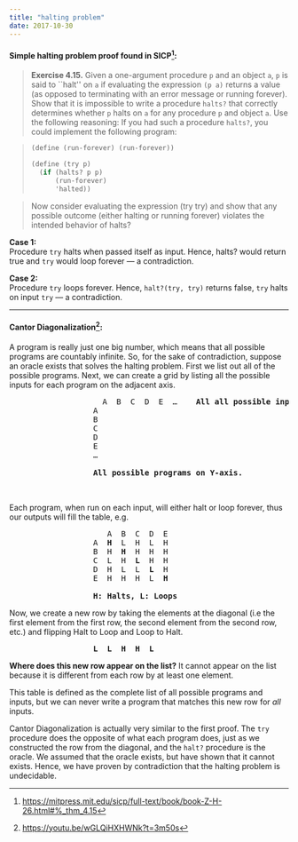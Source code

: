 ```yaml
---
title: "halting problem"
date: 2017-10-30
---
```


#### Simple halting problem proof found in SICP[^1]:


> **Exercise 4.15.**  Given a one-argument procedure `p` and an object `a`, `p`
> is said to \`\`halt'' on `a` if evaluating the expression `(p a)` returns a
> value (as opposed to terminating with an error message or running forever).
> Show that it is impossible to write a procedure `halts?` that correctly
> determines whether `p` halts on `a` for any procedure `p` and object `a`. Use
> the following reasoning: If you had such a procedure `halts?`, you could
> implement the following program:


> ```scheme
> (define (run-forever) (run-forever))
> 
> (define (try p)
>   (if (halts? p p)
>       (run-forever)
>       'halted))
> ```

> Now consider evaluating the expression (try try) and show that any possible
> outcome (either halting or running forever) violates the intended behavior of
> halts?

[^1]: https://mitpress.mit.edu/sicp/full-text/book/book-Z-H-26.html#%_thm_4.15


**Case 1:**  
Procedure `try` halts when passed itself as input. Hence, halts? would return
true and `try` would loop forever &mdash; a contradiction.

**Case 2:**  
Procedure `try` loops forever. Hence, `halt?(try, try)` returns false, `try`
halts on input `try` &mdash; a contradiction.

--------------------------------------------------------------------------------

#### Cantor Diagonalization[^2]:

A program is really just one big number, which means that all possible programs
are countably infinite.  So, for the sake of contradiction, suppose an oracle
exists that solves the halting problem. First we list out all of the possible
programs. Next, we can create a grid by listing all the possible inputs for
each program on the adjacent axis.

<pre style="margin-left: 30%;">
  A  B  C  D  E  …    <b>All all possible inputs on X-axis.</b>
A
B
C
D
E
…

<b>All possible programs on Y-axis.</b>


</pre>

Each program, when run on each input, will either halt or loop forever, thus
our outputs will fill the table, e.g.

<pre style="margin-left: 30%;">
   A  B  C  D  E
A  <b>H</b>  L  H  L  H
B  H  <b>H</b>  H  H  H
C  L  H  <b>L</b>  H  H
D  H  L  L  <b>L</b>  H
E  H  H  H  L  <b>H</b>

<b>H: Halts, L: Loops</b>
</pre>


Now, we create a new row by taking the elements at the diagonal (i.e the first
element from the first row, the second element from the second row, etc.) and
flipping Halt to Loop and Loop to Halt.

<pre style="margin-left: 30%;">
<b>L  L  H  H  L</b>
</pre>

**Where does this new row appear on the list?**
It cannot appear on the list because it is different from each row by at least
one element.

This table is defined as the complete list of all possible programs and inputs,
but we can never write a program that matches this new row for _all_ inputs.

Cantor Diagonalization is actually very similar to the first proof. The `try`
procedure does the opposite of what each program does, just as we constructed
the row from the diagonal, and the `halt?` procedure is the oracle. We assumed
that the oracle exists, but have shown that it cannot exists. Hence, we have
proven by contradiction that the halting problem is undecidable.

[^2]: https://youtu.be/wGLQiHXHWNk?t=3m50s


